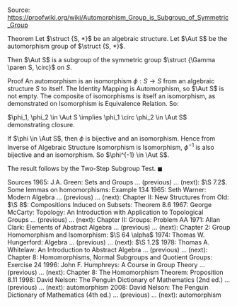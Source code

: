 # 

Source: https://proofwiki.org/wiki/Automorphism_Group_is_Subgroup_of_Symmetric_Group

Theorem
Let $\struct {S, *}$ be an algebraic structure.
Let $\Aut S$ be the automorphism group of $\struct {S, *}$.

Then $\Aut S$ is a subgroup of the symmetric group  $\struct {\Gamma \paren S, \circ}$ on $S$.


Proof
An automorphism is an isomorphism $\phi: S \to S$ from an algebraic structure $S$ to itself.
The Identity Mapping is Automorphism, so $\Aut S$ is not empty.
The composite of isomorphisms is itself an isomorphism, as demonstrated on Isomorphism is Equivalence Relation.
So:

$\phi_1, \phi_2 \in \Aut S \implies \phi_1 \circ \phi_2 \in \Aut S$
demonstrating closure.

If $\phi \in \Aut S$, then $\phi$ is bijective and an isomorphism.
Hence from Inverse of Algebraic Structure Isomorphism is Isomorphism, $\phi^{-1}$ is also bijective and an isomorphism.
So $\phi^{-1} \in \Aut S$.

The result follows by the Two-Step Subgroup Test.
$\blacksquare$


Sources
1965: J.A. Green: Sets and Groups ... (previous) ... (next): $\S 7.2$. Some lemmas on homomorphisms: Example $134$
1965: Seth Warner: Modern Algebra ... (previous) ... (next): Chapter $\text {II}$: New Structures from Old: $\S 8$: Compositions Induced on Subsets: Theorem $8.6$
1967: George McCarty: Topology: An Introduction with Application to Topological Groups ... (previous) ... (next): Chapter $\text{II}$: Groups: Problem $\text{AA}$
1971: Allan Clark: Elements of Abstract Algebra ... (previous) ... (next): Chapter $2$: Group Homomorphism and Isomorphism: $\S 64 \alpha$
1974: Thomas W. Hungerford: Algebra ... (previous) ... (next): $\S 1.2$
1978: Thomas A. Whitelaw: An Introduction to Abstract Algebra ... (previous) ... (next): Chapter $8$: Homomorphisms, Normal Subgroups and Quotient Groups: Exercise $24$
1996: John F. Humphreys: A Course in Group Theory ... (previous) ... (next): Chapter $8$: The Homomorphism Theorem: Proposition $8.11$
1998: David Nelson: The Penguin Dictionary of Mathematics (2nd ed.) ... (previous) ... (next): automorphism
2008: David Nelson: The Penguin Dictionary of Mathematics (4th ed.) ... (previous) ... (next): automorphism




